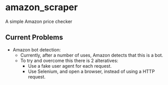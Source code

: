 # amazon_scraper
A simple Amazon price checker

## Current Problems
- Amazon bot detection:
  - Currently, after a number of uses, Amazon detects that this is a bot.
  - To try and overcome this there is 2 alteratives:
    - Use a fake user agent for each request.
    - Use Selenium, and open a browser, instead of using a HTTP request.
